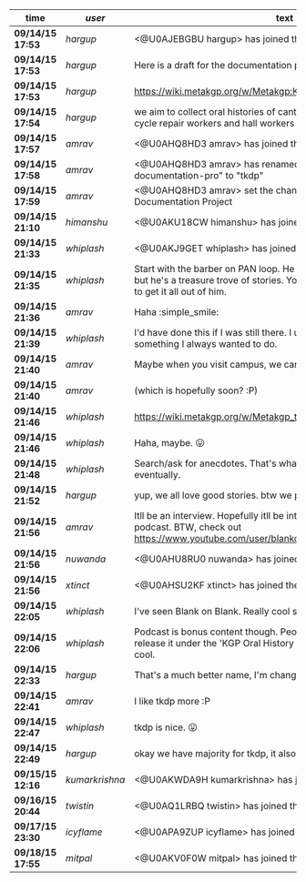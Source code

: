 |**time**|  *user*| text| 
|-----------------|-----------------|----------------------------------------------| 
|**09/14/15 17:53**|  *hargup*| <@U0AJEBGBU hargup> has joined the channel| 
|**09/14/15 17:53**|  *hargup*| Here is a draft for the documentation project| 
|**09/14/15 17:53**|  *hargup*| <https://wiki.metakgp.org/w/Metakgp:KGP_Documentation_Project>| 
|**09/14/15 17:54**|  *hargup*| we aim to collect oral histories of canteen owners/ shop owners and cycle repair workers and hall workers| 
|**09/14/15 17:57**|  *amrav*| <@U0AHQ8HD3 amrav> has joined the channel| 
|**09/14/15 17:58**|  *amrav*| <@U0AHQ8HD3 amrav> has renamed the channel from "kgp-documentation-pro" to "tkdp"| 
|**09/14/15 17:59**|  *amrav*| <@U0AHQ8HD3 amrav> set the channel purpose: TKDP: The KGP Documentation Project| 
|**09/14/15 21:10**|  *himanshu*| <@U0AKU18CW himanshu> has joined the channel| 
|**09/14/15 21:33**|  *whiplash*| <@U0AKJ9GET whiplash> has joined the channel| 
|**09/14/15 21:35**|  *whiplash*| Start with the barber on PAN loop. He takes his time with the haircut, but he's a treasure trove of stories. You'll need more than one haircut to get it all out of him.| 
|**09/14/15 21:36**|  *amrav*| Haha :simple_smile:| 
|**09/14/15 21:39**|  *whiplash*| I'd have done this if I was still there. I used to go to him. And this was something I always wanted to do.| 
|**09/14/15 21:40**|  *amrav*| Maybe when you visit campus, we can interview him?| 
|**09/14/15 21:40**|  *amrav*| (which is hopefully soon? :P)| 
|**09/14/15 21:46**|  *whiplash*| <https://wiki.metakgp.org/w/Metakgp_talk:KGP_Documentation_Project>| 
|**09/14/15 21:46**|  *whiplash*| Haha, maybe. :stuck_out_tongue:| 
|**09/14/15 21:48**|  *whiplash*| Search/ask for anecdotes. That's what people want to read, eventually.| 
|**09/14/15 21:52**|  *hargup*| yup, we all love good stories. btw we plan to record them talking.| 
|**09/14/15 21:56**|  *amrav*| Itll be an interview. Hopefully itll be interesting enough to release as a podcast. BTW, check out <https://www.youtube.com/user/blankonblank>| 
|**09/14/15 21:56**|  *nuwanda*| <@U0AHU8RU0 nuwanda> has joined the channel| 
|**09/14/15 21:56**|  *xtinct*| <@U0AHSU2KF xtinct> has joined the channel| 
|**09/14/15 22:05**|  *whiplash*| I've seen Blank on Blank. Really cool stuff.| 
|**09/14/15 22:06**|  *whiplash*| Podcast is bonus content though. People who do the interview can release it under the 'KGP Oral History Project', IMO. Would be really cool.| 
|**09/14/15 22:33**|  *hargup*| That's a much better name, I'm changing the name| 
|**09/14/15 22:41**|  *amrav*| I like tkdp more :P| 
|**09/14/15 22:47**|  *whiplash*| tkdp is nice. :stuck_out_tongue:| 
|**09/14/15 22:49**|  *hargup*| okay we have majority for tkdp, it also resembles our beloved tldp| 
|**09/15/15 12:16**|  *kumarkrishna*| <@U0AKWDA9H kumarkrishna> has joined the channel| 
|**09/16/15 20:44**|  *twistin*| <@U0AQ1LRBQ twistin> has joined the channel| 
|**09/17/15 23:30**|  *icyflame*| <@U0APA9ZUP icyflame> has joined the channel| 
|**09/18/15 17:55**|  *mitpal*| <@U0AKV0F0W mitpal> has joined the channel| 
